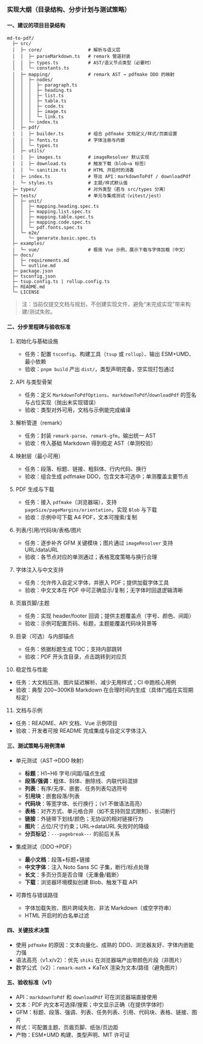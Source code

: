 ### 实现大纲（目录结构、分步计划与测试策略）

#### 一、建议的项目目录结构

```text
md-to-pdf/
  ├─ src/
  │  ├─ core/                 # 解析与语义层
  │  │  ├─ parseMarkdown.ts   # remark 管道封装
  │  │  ├─ types.ts           # AST/语义节点类型（必要时）
  │  │  └─ constants.ts
  │  ├─ mapping/              # remark AST → pdfmake DDO 的映射
  │  │  ├─ nodes/
  │  │  │  ├─ paragraph.ts
  │  │  │  ├─ heading.ts
  │  │  │  ├─ list.ts
  │  │  │  ├─ table.ts
  │  │  │  ├─ code.ts
  │  │  │  ├─ image.ts
  │  │  │  └─ link.ts
  │  │  └─ index.ts
  │  ├─ pdf/
  │  │  ├─ builder.ts         # 组合 pdfmake 文档定义/样式/页面设置
  │  │  ├─ fonts.ts           # 字体注册与内嵌
  │  │  └─ types.ts
  │  ├─ utils/
  │  │  ├─ images.ts          # imageResolver 默认实现
  │  │  ├─ download.ts        # 触发下载（blob→a 标签）
  │  │  └─ sanitize.ts        # HTML 开启时的消毒
  │  ├─ index.ts              # 导出 API：markdownToPdf / downloadPdf
  │  └─ styles.ts             # 主题/样式默认值
  ├─ types/                   # 对外类型（若与 src/types 分离）
  ├─ tests/                   # 单元与集成测试（vitest/jest）
  │  ├─ unit/
  │  │  ├─ mapping.heading.spec.ts
  │  │  ├─ mapping.list.spec.ts
  │  │  ├─ mapping.table.spec.ts
  │  │  ├─ mapping.code.spec.ts
  │  │  └─ pdf.fonts.spec.ts
  │  └─ e2e/
  │     └─ generate.basic.spec.ts
  ├─ examples/
  │  └─ vue/                  # 极简 Vue 示例，展示下载与字体加载（中文）
  ├─ docs/
  │  ├─ requirements.md
  │  └─ outline.md
  ├─ package.json
  ├─ tsconfig.json
  ├─ tsup.config.ts | rollup.config.ts
  ├─ README.md
  └─ LICENSE
```

> 注：当前仅提交文档与规划，不创建实现文件，避免“未完成实现”带来构建/测试失败。

#### 二、分步里程碑与验收标准

1) 初始化与基础设施
   - 任务：配置 `tsconfig`、构建工具（`tsup` 或 `rollup`）、输出 ESM+UMD、最小依赖
   - 验收：`pnpm build` 产出 `dist/`，类型声明完备，空实现打包通过

2) API 与类型骨架
   - 任务：定义 `MarkdownToPdfOptions`、`markdownToPdf`/`downloadPdf` 的签名与占位实现（抛出未实现错误）
   - 验收：类型对外可用，文档与示例能完成编译

3) 解析管道（remark）
   - 任务：封装 `remark-parse`、`remark-gfm`，输出统一 AST
   - 验收：传入基础 Markdown 得到稳定 AST（单测校验）

4) 映射层（最小可用）
   - 任务：段落、标题、链接、粗斜体、行内代码、换行
   - 验收：组合生成 pdfmake DDO，包含文本可选中；单测覆盖主要节点

5) PDF 生成与下载
   - 任务：接入 `pdfmake`（浏览器端），支持 `pageSize/pageMargins/orientation`，实现 `Blob` 与下载
   - 验收：示例中可下载 A4 PDF，文本可搜索/复制

6) 列表/引用/代码块/表格/图片
   - 任务：逐步补齐 GFM 关键模块；图片通过 `imageResolver` 支持 URL/dataURL
   - 验收：各节点对应的单测通过；表格宽度策略与换行合理

7) 字体注入与中文支持
   - 任务：允许传入自定义字体，并嵌入 PDF；提供加载字体工具
   - 验收：中文文本在 PDF 中可正确显示/复制；无字体时回退逻辑清晰

8) 页眉页脚/主题
   - 任务：实现 header/footer 回调；提供主题覆盖点（字号、颜色、间距）
   - 验收：示例可配置页码、标题，主题能覆盖代码块背景等

9) 目录（可选）与内部锚点
   - 任务：依据标题生成 TOC；支持内部跳转
   - 验收：PDF 开头含目录，点击跳转到对应页

10) 稳定性与性能
   - 任务：大文档压测、图片延迟解析、减少无用样式；CI 中跑核心用例
   - 验收：典型 200~300KB Markdown 在合理时间内生成（具体门槛在实现期标定）

11) 文档与示例
   - 任务：README、API 文档、Vue 示例项目
   - 验收：开发者可按 README 完成集成与自定义字体注入

#### 三、测试策略与用例清单

- 单元测试（AST→DDO 映射）
  - **标题**：H1~H6 字号/间距/锚点生成
  - **段落/强调**：粗体、斜体、删除线、内联代码混排
  - **列表**：有序/无序、嵌套、任务列表勾选符号
  - **引用块**：嵌套段落/列表
  - **代码块**：等宽字体、长行换行；（v1 不做语法高亮）
  - **表格**：对齐方式、单元格合并（如不支持则显式限制）、长词断行
  - **链接**：外链带下划线/颜色；无协议的相对链接行为
  - **图片**：占位/尺寸约束；URL→dataURL 失败时的降级
  - **分页标记**：`---pagebreak---` 的前后关系

- 集成测试（DDO→PDF）
  - **最小文档**：段落+标题+链接
  - **中文字体**：注入 Noto Sans SC 子集，断行/标点处理
  - **长文**：多页分页是否合理（无重叠/截断）
  - **下载**：浏览器环境模拟创建 Blob、触发下载 API

- 可靠性与错误路径
  - 字体加载失败、图片跨域失败、非法 Markdown（或空字符串）
  - HTML 开启时的白名单过滤

#### 四、关键技术决策

- 使用 `pdfmake` 的原因：文本向量化、成熟的 DDO、浏览器友好、字体内嵌能力强
- 语法高亮（v1.x/v2）：优先 `shiki` 在浏览器端产出带颜色片段（非图片）
- 数学公式（v2）：`remark-math` + KaTeX 渲染为文本/路径（避免图片）

#### 五、验收标准（v1）

- API：`markdownToPdf` 和 `downloadPdf` 可在浏览器端直接使用
- 文本：PDF 内文本可选择/搜索；中文显示正确（在提供字体时）
- GFM：标题、段落、强调、列表、任务列表、引用、代码块、表格、链接、图片
- 样式：可配置主题、页眉页脚、纸张/页边距
- 产物：ESM+UMD 构建、类型声明、MIT 许可证


